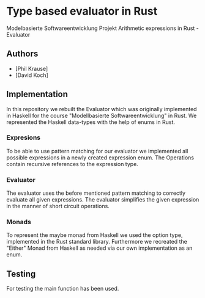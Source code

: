 # Type based evaluator in Rust
Modelbasierte Softwareentwicklung Projekt
Arithmetic expressions in Rust - Evaluator
## Authors
- [Phil Krause]
- [David Koch]

## Implementation
In this repository we rebuilt the Evaluator which was originally implemented in Haskell for the course "Modellbasierte Softwareentwicklung" in Rust. We represented the Haskell data-types with the help of enums in Rust.

### Expresions
To be able to use pattern matching for our evaluator we implemented all possible expressions in a newly created expression enum. The Operations contain recursive references to the expression type.

### Evaluator
The evaluator uses the before mentioned pattern matching to correctly evaluate all given expressions. The evaluator simplifies the given expression in the manner of short circuit operations.

### Monads
To represent the maybe monad from Haskell we used the option type, implemented in the Rust standard library.
Furthermore we recreated the "Either" Monad from Haskell as needed via our own implementation as an enum.

## Testing
For testing the main function has been used.